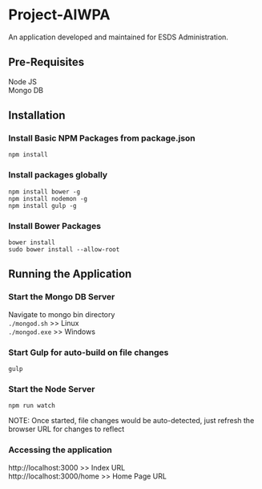 # Project-AIWPA
An application developed and maintained for ESDS Administration.

## Pre-Requisites
Node JS  
Mongo DB

## Installation
### Install Basic NPM Packages from package.json
`npm install`

### Install packages globally
`npm install bower -g`  
`npm install nodemon -g`  
`npm install gulp -g`  

### Install Bower Packages
`bower install`  
`sudo bower install --allow-root`

## Running the Application
### Start the Mongo DB Server
Navigate to mongo bin directory  
`./mongod.sh` >> Linux  
`./mongod.exe` >> Windows

### Start Gulp for auto-build on file changes
`gulp`

### Start the Node Server
`npm run watch`

NOTE: Once started, file changes would be auto-detected, just refresh the browser URL for changes to reflect

### Accessing the application
http://localhost:3000 >> Index URL  
http://localhost:3000/home >> Home Page URL

